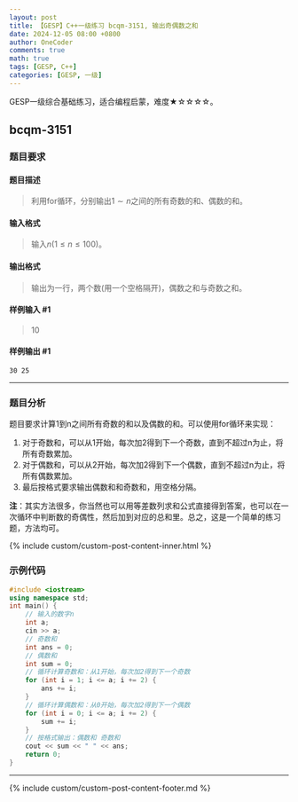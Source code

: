 ```yaml
---
layout: post
title: 【GESP】C++一级练习 bcqm-3151, 输出奇偶数之和
date: 2024-12-05 08:00 +0800
author: OneCoder
comments: true
math: true
tags: [GESP, C++]
categories: [GESP, 一级]
---
```

GESP一级综合基础练习，适合编程启蒙，难度★☆☆☆☆。

<!--more-->

## bcqm-3151

### 题目要求

#### 题目描述

>利用for循环，分别输出$1∼n$之间的所有奇数的和、偶数的和。

#### 输入格式

>输入$n(1≤n≤100)$。

#### 输出格式

>输出为一行，两个数(用一个空格隔开)，偶数之和与奇数之和。

#### 样例输入 #1

>10

#### 样例输出 #1

```console
30 25
```

---

### 题目分析

题目要求计算1到n之间所有奇数的和以及偶数的和。可以使用for循环来实现：

1. 对于奇数和，可以从1开始，每次加2得到下一个奇数，直到不超过n为止，将所有奇数累加。
2. 对于偶数和，可以从2开始，每次加2得到下一个偶数，直到不超过n为止，将所有偶数累加。
3. 最后按格式要求输出偶数和和奇数和，用空格分隔。

**注**：其实方法很多，你当然也可以用等差数列求和公式直接得到答案，也可以在一次循环中判断数的奇偶性，然后加到对应的总和里。总之，这是一个简单的练习题，方法均可。

{% include custom/custom-post-content-inner.html %}

### 示例代码

```cpp
#include <iostream>
using namespace std;
int main() {
    // 输入的数字n
    int a;
    cin >> a;
    // 奇数和
    int ans = 0;
    // 偶数和
    int sum = 0;
    // 循环计算奇数和：从1开始，每次加2得到下一个奇数
    for (int i = 1; i <= a; i += 2) {
        ans += i;
    }
    // 循环计算偶数和：从0开始，每次加2得到下一个偶数
    for (int i = 0; i <= a; i += 2) {
        sum += i;
    }
    // 按格式输出：偶数和 奇数和
    cout << sum << " " << ans;
    return 0;
}
```

---

{% include custom/custom-post-content-footer.md %}
